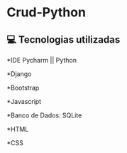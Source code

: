 # Crud-Python
## :computer: Tecnologias utilizadas 
<div class="tecnologias" style= "text-align:justify">
*IDE Pycharm || Python

*Django

*Bootstrap

*Javascript

*Banco de Dados: SQLite

*HTML

*CSS
</div>
</br>


